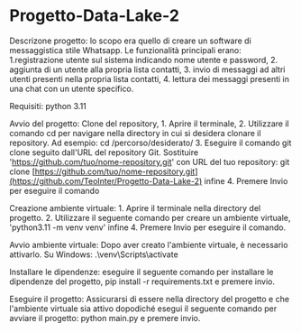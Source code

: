 # Progetto-Data-Lake-2

Descrizone progetto: lo scopo era quello di creare un software di messaggistica stile Whatsapp. Le funzionalità principali erano: 1.registrazione utente sul sistema indicando nome utente e password, 2. aggiunta di un utente alla propria lista contatti, 3. invio di messaggi ad altri utenti presenti nella propria lista contatti, 4. lettura dei messaggi presenti in una chat con un utente specifico.

Requisiti: python 3.11

Avvio del progetto: Clone del repository, 1. Aprire il terminale, 2. Utilizzare il comando cd per navigare nella directory in cui si desidera clonare il repository. Ad esempio: cd /percorso/desiderato/
3. Eseguire il comando git clone seguito dall'URL del repository Git. Sostituire 'https://github.com/tuo/nome-repository.git' con URL del tuo repository: git clone [https://github.com/tuo/nome-repository.git](https://github.com/TeoInter/Progetto-Data-Lake-2) infine 4. Premere Invio per eseguire il comando

Creazione ambiente virtuale: 1. Aprire il terminale nella directory del progetto. 2. Utilizzare il seguente comando per creare un ambiente virtuale, 'python3.11 -m venv venv' infine 4. Premere Invio per eseguire il comando. 

Avvio ambiente virtuale: Dopo aver creato l'ambiente virtuale, è necessario attivarlo.
Su Windows: .\venv\Scripts\activate

Installare le dipendenze: eseguire il seguente comando per installare le dipendenze del progetto, 
pip install -r requirements.txt e premere invio. 

Eseguire il progetto: Assicurarsi di essere nella directory del progetto e che l'ambiente virtuale sia attivo dopodiché  esegui il seguente comando per avviare il progetto: python main.py e premere invio.

